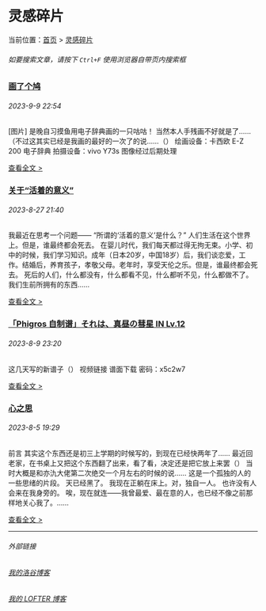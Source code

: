 # 灵感碎片

当前位置：[首页](index.md) > [灵感碎片](insp.md)

###### 如要搜索文章，请按下 ```Ctrl+F``` 使用浏览器自带页内搜索框

### [画了个鸠](insp-4.md)

###### 2023-9-9 22:54

\[图片\] 是晚自习摸鱼用电子辞典画的一只咕咕！ 当然本人手残画不好就是了……（不过这其实已经是我画的最好的一次了的说……（） 绘画设备：卡西欧 E-Z 200 电子辞典 拍摄设备：vivo Y73s 图像经过后期处理

[查看全文 >](insp-4.md)

### [关于“活着的意义”](insp-3.md)

###### 2023-8-27 21:40

我最近在思考一个问题—— “所谓的‘活着的意义’是什么？” 人们生活在这个世界上。但是，谁最终都会死去。 在婴儿时代，我们每天都过得无拘无束。小学、初中的时候，我们学习知识。成年（日本20岁，中国18岁）后，我们谈恋爱，工作。结婚后，养育孩子，孝敬父母。老年时，享受天伦之乐。但是，谁最终都会死去。 死后的人们，什么都没有，什么都看不见，什么都听不见，什么都做不了。我们生前所拥有的东西……

[查看全文 >](insp-3.md)

### [「Phigros 自制谱」それは、真昼の彗星 IN Lv.12](insp-2.md)

###### 2023-8-9 23:20

这几天写的新谱子（） 视频链接 谱面下载 密码：x5c2w7

[查看全文 >](insp-2.md)

### [心之思](insp-1.md)

###### 2023-8-5 19:29

前言 其实这个东西还是初三上学期的时候写的，到现在已经快两年了…… 最近回老家，在书桌上又把这个东西翻了出来，看了看，决定还是把它放上来罢（） 当时大概是和亦氿大佬第二次绝交一个月左右的时候的说……  这是一个孤独的人的一些思绪的片段。  天已经黑了。 我现在正躺在床上。对，独自一人。 也许没有人会来在我身旁的。 唉，现在就连——我曾最爱、最在意的人，也已经不像之前那样地关心我了。……

[查看全文 >](insp-1.md)

---
###### 外部链接
###### [我的洛谷博客](https://muhyih.blog.luogu.org/)
###### [我的 LOFTER 博客](https://seven-celsius-sunny.lofter.com/)
